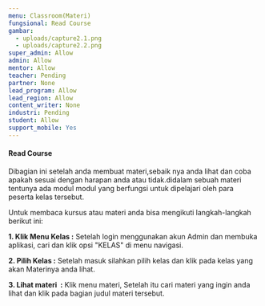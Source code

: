 ```yaml
---
menu: Classroom(Materi)
fungsional: Read Course
gambar:
  - uploads/capture2.1.png
  - uploads/capture2.2.png
super_admin: Allow
admin: Allow
mentor: Allow
teacher: Pending
partner: None
lead_program: Allow
lead_region: Allow
content_writer: None
industri: Pending
student: Allow
support_mobile: Yes
---
```

#### **Read Course**

Dibagian ini setelah anda membuat materi,sebaik nya anda lihat dan coba apakah sesuai dengan harapan anda atau tidak.didalam sebuah materi tentunya ada modul modul yang berfungsi untuk dipelajari oleh para peserta kelas tersebut.

Untuk membaca kursus atau materi anda bisa mengikuti langkah-langkah berikut ini:

**1.﻿ Klik Menu Kelas :** Setelah login menggunakan akun Admin dan membuka aplikasi, cari dan klik opsi "KELAS" di menu navigasi.

**2﻿. Pilih Kelas :** Setelah masuk silahkan pilih kelas dan klik pada kelas yang akan Materinya anda lihat. 

**3. Lihat materi  :** Klik menu materi, Setelah itu cari materi yang ingin anda lihat dan klik pada bagian judul materi tersebut.